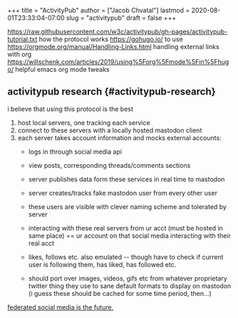 +++
title = "ActivityPub"
author = ["Jacob Chvatal"]
lastmod = 2020-08-01T23:33:04-07:00
slug = "activitypub"
draft = false
+++

<https://raw.githubusercontent.com/w3c/activitypub/gh-pages/activitypub-tutorial.txt>
how the protocol works
<https://gohugo.io/> to use
<https://orgmode.org/manual/Handling-Links.html> handling external links with
org
<https://willschenk.com/articles/2019/using%5Forg%5Fmode%5Fin%5Fhugo/> helpful emacs org mode tweaks


## activitypub research {#activitypub-research}

i believe that using this protocol is the best

1.  host local servers, one tracking each service
2.  connect to these servers with a locally hosted mastodon client
3.  each server takes account information and mocks external accounts:
    -   logs in through social media api
    -   view posts, corresponding threads/comments sections
    -   server publishes data form these services in real time to mastodon
    -   server creates/tracks fake mastodon user from every other user
    -   these users are visible with clever naming scheme and tolerated by
        server
    -   interacting with these real servers from ur acct (must be hosted in same
        place) == ur account on that social media interacting with their real
        acct
    -   likes, follows etc. also emulated -- though have to check if current
        user is following them, has liked, has followed etc.

    -   should port over images, videos, gifs etc from whatever proprietary
        twitter thing they use to sane default formats to display on mastodon
        (i guess these should be cached for some time period, then...)

[federated social media is the future.](https://pleroma.tilde.zone/main/all)
